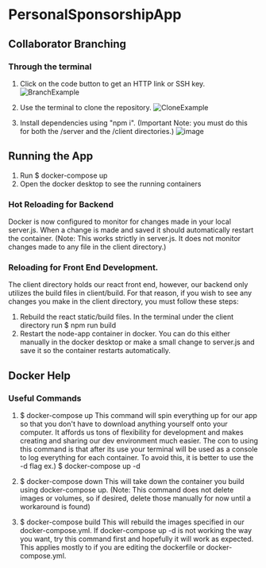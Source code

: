 # PersonalSponsorshipApp

## Collaborator Branching
### Through the terminal
1. Click on the code button to get an HTTP link or SSH key.
   ![BranchExample](https://github.com/jonnydc4/PersonalSponsorshipApp/assets/71983496/af2987ed-253e-489d-b076-862f9d0b6cc5)

2. Use the terminal to clone the repository.
   ![CloneExample](https://github.com/jonnydc4/PersonalSponsorshipApp/assets/71983496/4da53de7-bd53-43de-ae85-03c1fd9ea7a4)

3. Install dependencies using "npm i". (Important Note: you must do this for both the /server and the /client directories.)
   ![image](https://github.com/jonnydc4/PersonalSponsorshipApp/assets/71983496/d01a67f7-8f62-4e1a-9fcb-8d670737f0cc)

## Running the App
1. Run $ docker-compose up
2. Open the docker desktop to see the running containers
   
### Hot Reloading for Backend
Docker is now configured to monitor for changes made in your local server.js. When a change is made and saved it should automatically restart the container.
(Note: This works strictly in server.js. It does not monitor changes made to any file in the client directory.)

### Reloading for Front End Development.
The client directory holds our react front end, however, our backend only utilizes the build files in client/build. For that reason, if you wish to see any changes you make in the client directory, you must follow these steps:
1. Rebuild the react static/build files.
   In the terminal under the client directory run $ npm run build    
2. Restart the node-app container in docker.
   You can do this either manually in the docker desktop or make a small change to server.js and save it so the container restarts automatically.
   
   
## Docker Help
### Useful Commands
1. $ docker-compose up
   This command will spin everything up for our app so that you don't have to download anything yourself onto your computer. It affords us tons of flexibility for development and makes creating and sharing our dev environment much easier.
   The con to using this command is that after its use your terminal will be used as a console to log everything for each container.
   To avoid this, it is better to use the -d flag ex.) $ docker-compose up -d

2. $ docker-compose down
   This will take down the container you build using docker-compose up. (Note: This command does not delete images or volumes, so if desired, delete those manually for now until a workaround is found)

3. $ docker-compose build
   This will rebuild the images specified in our docker-compose.yml. If docker-compose up -d is not working the way you want, try this command first and hopefully it will work as expected. This applies mostly to if you are editing the dockerfile or docker-compose.yml.

